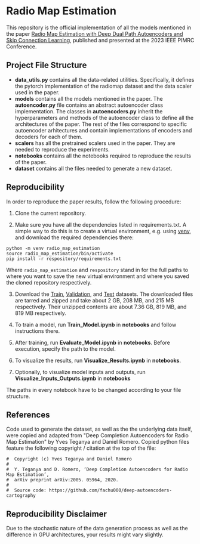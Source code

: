 # Radio Map Estimation

This repository is the official implementation of all the models mentioned in the paper [Radio Map Estimation with Deep Dual Path Autoencoders and Skip Connection Learning](https://ieeexplore.ieee.org/document/10293748), published and presented at the 2023 IEEE PIMRC Conference.

## Project File Structure

- <b>data_utils.py</b> contains all the data-related utilities. Specifically, it defines the pytorch implementation of the radiomap dataset and the data scaler used in the paper.
- <b>models</b> contains all the models mentioned in the paper. The <b>autoencoder.py</b> file contains an abstract autoencoder class implementation. The classes in <b>autoencoders.py</b> inherit the hyperparameters and methods of the autoencoder class to define all the architectures of the paper. The rest of the files correspond to specific autoencoder arhitectures and contain implementations of encoders and decoders for each of them.
- <b>scalers</b> has all the pretrained scalers used in the paper. They are needed to reproduce the experiments.
- <b>notebooks</b> contains all the notebooks required to reproduce the results of the paper.
- <b>dataset</b> contains all the files needed to generate a new dataset.

## Reproducibility

In order to reproduce the paper results, follow the following procedure:

1. Clone the current repository.

2. Make sure you have all the dependencies listed in requirements.txt. A simple way to do this is to create a virtual environment, e.g. using [venv](https://docs.python.org/3/library/venv.html), and download the required dependencies there:
```
python -m venv radio_map_estimation
source radio_map_estimation/bin/activate
pip install -r respository/requirements.txt
```
Where `radio_map_estimation` and `respository` stand in for the full paths to where you want to save the new virtual environment and where you saved the cloned repository respectively.

3. Download the [Train](https://drive.google.com/file/d/1-z1gWOLLjD9O0K0whbCA7DsUJt64x6iq/view?usp=sharing), [Validation](https://drive.google.com/file/d/1-ONtHgLgNkI-kPAkdsta0DVkPfjS73js/view?usp=sharing), and [Test](https://drive.google.com/file/d/1KjCLM6DFGDwiIk_DIr005NsEeTbgRoXn/view?usp=sharing) datasets. The downloaded files are tarred and zipped and take about 2 GB, 208 MB, and 215 MB respectively. Their unzipped contents are about 7.36 GB, 819 MB, and 819 MB respectively.

3. To train a model, run <b>Train_Model.ipynb</b> in <b>notebooks</b> and follow instructions there.

3. After training, run <b>Evaluate_Model.ipynb</b> in <b>notebooks</b>. Before execution, specify the path to the model.

4. To visualize the results, run <b>Visualize_Results.ipynb</b> in <b>notebooks</b>.

5. Optionally, to visualize model inputs and outputs, run <b>Visualize_Inputs_Outputs.ipynb</b> in <b>notebooks</b>

The paths in every notebook have to be changed according to your file structure.

## References

Code used to generate the dataset, as well as the the underlying data itself, were copied and adapted from "Deep Completion Autoencoders for Radio Map Estimation" by Yves Teganya and Daniel Romero. Copied python files feature the following copyright / citation at the top of the file:

```
#  Copyright (c) Yves Teganya and Daniel Romero
#  
#  Y. Teganya and D. Romero, ‘Deep Completion Autoencoders for Radio Map Estimation’, 
#  arXiv preprint arXiv:2005. 05964, 2020.
#  
#  Source code: https://github.com/fachu000/deep-autoencoders-cartography
```

## Reproducibility Disclaimer

Due to the stochastic nature of the data generation process as well as the difference in GPU architectures, your results might vary slightly.
